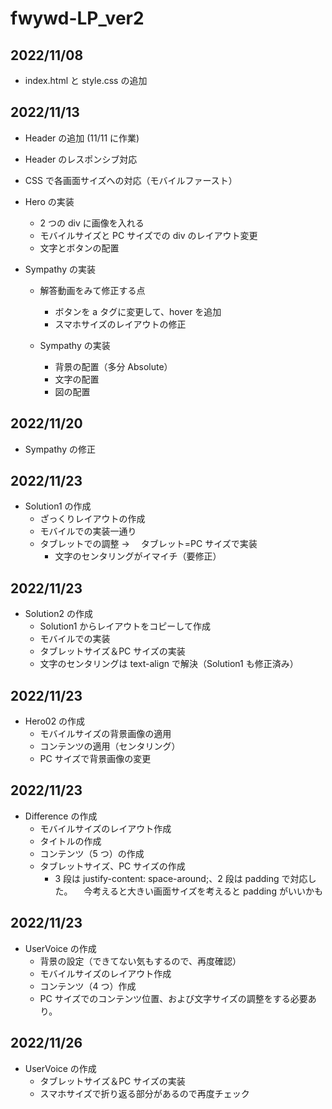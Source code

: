 # fwywd-LP_ver2

## 2022/11/08

- index.html と style.css の追加

## 2022/11/13

- Header の追加 (11/11 に作業)
- Header のレスポンシブ対応

- CSS で各画面サイズへの対応（モバイルファースト）

- Hero の実装

  - 2 つの div に画像を入れる
  - モバイルサイズと PC サイズでの div のレイアウト変更
  - 文字とボタンの配置

- Sympathy の実装

  - 解答動画をみて修正する点

    - ボタンを a タグに変更して、hover を追加
    - スマホサイズのレイアウトの修正

  - Sympathy の実装
    - 背景の配置（多分 Absolute）
    - 文字の配置
    - 図の配置

## 2022/11/20

- Sympathy の修正

## 2022/11/23

- Solution1 の作成
  - ざっくりレイアウトの作成
  - モバイルでの実装一通り
  - タブレットでの調整 → 　タブレット=PC サイズで実装
    - 文字のセンタリングがイマイチ（要修正）

## 2022/11/23

- Solution2 の作成
  - Solution1 からレイアウトをコピーして作成
  - モバイルでの実装
  - タブレットサイズ＆PC サイズの実装
  - 文字のセンタリングは text-align で解決（Solution1 も修正済み）

## 2022/11/23

- Hero02 の作成
  - モバイルサイズの背景画像の適用
  - コンテンツの適用（センタリング）
  - PC サイズで背景画像の変更

## 2022/11/23

- Difference の作成
  - モバイルサイズのレイアウト作成
  - タイトルの作成
  - コンテンツ（5 つ）の作成
  - タブレットサイズ、PC サイズの作成
    - 3 段は justify-content: space-around;、2 段は padding で対応した。
      　今考えると大きい画面サイズを考えると padding がいいかも

## 2022/11/23

- UserVoice の作成
  - 背景の設定（できてない気もするので、再度確認）
  - モバイルサイズのレイアウト作成
  - コンテンツ（4 つ）作成
  * PC サイズでのコンテンツ位置、および文字サイズの調整をする必要あり。

## 2022/11/26

- UserVoice の作成
  - タブレットサイズ＆PC サイズの実装
  * スマホサイズで折り返る部分があるので再度チェック
